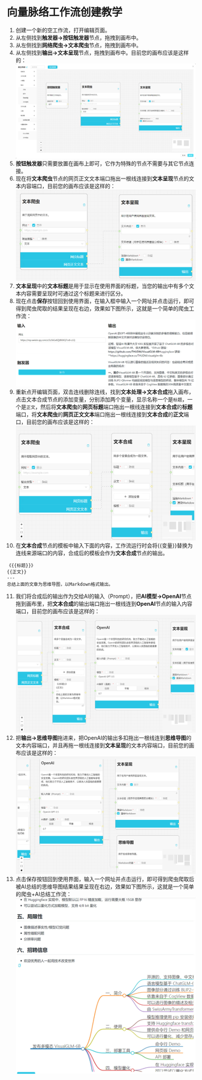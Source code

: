 # 向量脉络工作流创建教学

1. 创建一个新的空工作流，打开编辑页面。
2. 从左侧找到**触发器->按钮触发器**节点，拖拽到画布中。
3. 从左侧找到**网络爬虫->文本爬虫**节点，拖拽到画布中。
4. 从左侧找到**输出->文本呈现**节点，拖拽到画布中。目前您的画布应该是这样的：![教学1](resources/images/tutorial1-zh.jpg)
5. **按钮触发器**只需要放置在画布上即可，它作为特殊的节点不需要与其它节点连接。
6. 现在将**文本爬虫**节点的网页正文文本端口拖出一根线连接到**文本呈现**节点的文本内容端口，目前您的画布应该是这样的：![教学2](resources/images/tutorial2-zh.jpg)
7. **文本呈现**中的**文本标题**是用于显示在使用界面的标题，当您的输出中有多个文本内容需要呈现时可通过这个标题来进行区分。
8. 现在点击**保存**按钮回到使用界面，在输入框中输入一个网址并点击运行，即可得到爬虫爬取的结果呈现在右边，效果如下图所示，这就是一个简单的爬虫工作流：![教学3](resources/images/tutorial3-zh.jpg)
9. 重新点开编辑页面，双击连线删除连线，找到**文本处理->文本合成**拖入画布，点击文本合成节点的添加变量，分别添加两个变量，显示名称一个是`标题`，一个是`正文`，然后将**文本爬虫**的**网页标题**端口拖出一根线连接到**文本合成**的**标题**端口，将**文本爬虫**的**网页正文文本**端口拖出一根线连接到**文本合成**的**正文**端口，目前您的画布应该是这样的：![教学4](resources/images/tutorial4-zh.jpg)
10. 在**文本合成**节点的模板中输入下面的内容，工作流运行时会将{{变量}}替换为连线来源端口的内容，合成后的模板会作为**文本合成**节点的输出。
```
《{{标题}}》
{{正文}}
---
总结上面的文章为思维导图，以Markdown格式输出。
```

11. 我们将合成后的输出作为交给AI的输入（Prompt），把**AI模型->OpenAI**节点拖到画布里，把**文本合成**的输出端口拖出一根线连到**OpenAI**节点的输入内容端口，目前您的画布应该是这样的：![教学5](resources/images/tutorial5-zh.jpg)
12. 把**输出->思维导图**拖进来，把OpenAI的输出多扣拖出一根线连到**思维导图**的文本内容端口，并且再拖一根线连接到**文本呈现**的文本内容端口，目前您的画布应该是这样的：![教学6](resources/images/tutorial6-zh.jpg)
13. 点击保存按钮回到使用界面，输入一个网址并点击运行，即可得到爬虫爬取后被AI总结的思维导图结果结果呈现在右边，效果如下图所示，这就是一个简单的爬虫+AI总结工作流：![教学7](resources/images/tutorial7-zh.jpg)